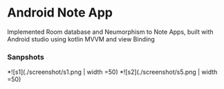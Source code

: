 # Android Note App

Implemented Room database and Neumorphism to Note Apps, built with Android studio using kotlin MVVM and view Binding

### Sanpshots
*![s1](./screenshot/s1.png | width =50)
*![s2](./screenshot/s5.png | width =50)
